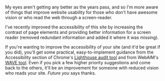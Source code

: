 <!--
.. title: Accessibility - the old gray mare, she aint what she used to be
.. slug: accessibility-the-old-gray-mare-she-aint-what-she-used-to-be
.. date: 2018-10-06 17:34:51 UTC+10:00
.. tags: 
.. spellcheck_exceptions: WebAIM's,gray,aint,
.. category: 
.. link: 
.. description: 
.. type: text
-->

My eyes aren't getting any better as the years pass, and so I'm more aware of things that improve website usability for those who don't have awesome vision or who read the web through a screen-reader.

I've recently improved the accessibility of this site by increasing the contrast of page elements and providing better information for a screen reader (removed redundant information and added it where it was missing).

If you're wanting to improve the accessibility of your site (and it'd be great if you did), you'll get some practical, easy-to-implement guidance from the Accessibility section of Chrome's [Lighthouse audit tool](https://developers.google.com/web/tools/lighthouse/) and from WebAIM's [WAVE tool](http://wave.webaim.org). Even if you pick a few higher priority suggestions and come back to the others, it'll be an improvement for someone with reduced vision who reads your site. _Future you_ says thanks.

